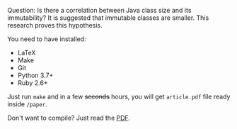 Question: Is there a correlation between Java class size and its
immutability? It is suggested that immutable classes are smaller.
This research proves this hypothesis.

You need to have installed:

  * LaTeX
  * Make
  * Git
  * Python 3.7+
  * Ruby 2.6+

Just run `make` and in a few <del>seconds</del> hours, you will get
`article.pdf` file ready inside `/paper`.

Don't want to compile? Just read the [PDF](https://github.com/yegor256/size-vs-immutability/releases/latest/download/article.pdf).
